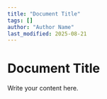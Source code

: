 ```yaml
---
title: "Document Title"
tags: []
author: "Author Name"
last_modified: 2025-08-21
---
```


# Document Title

Write your content here.

